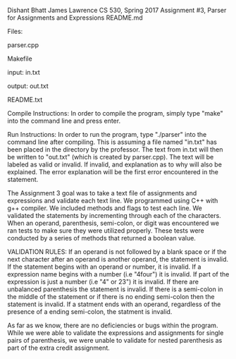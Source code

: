 

Dishant Bhatt 
James Lawrence
CS 530, Spring 2017
Assignment #3, Parser for Assignments and Expressions
README.md

Files:

parser.cpp

Makefile

input: in.txt

output: out.txt

README.txt


Compile Instructions:
	In order to compile the program, simply type "make" into the command line and press enter.

Run Instructions:
	In order to run the program, type "./parser" into the command line after compiling. This is assuming a file named "in.txt" has been placed in the directory by the professor. The text from in.txt will then be written to "out.txt" (which is created by parser.cpp). The text will be labeled as valid or invalid. If invalid, and explanation as to why will also be explained. The error explanation will be the first error encountered in the statement.

The Assignment 3 goal was to take a text file of assignments and expressions and validate each text line. We programmed using C++ with g++ compiler. We included methods and flags to test each line. We validated the statements by incrementing through each of the characters. When an operand, parenthesis, semi-colon, or digit was encountered we ran tests to make sure they were utilized properly. These tests were conducted by a series of methods that returned a boolean value. 

VALIDATION RULES:
If an operand is not followed by a blank space or if the next character after an operand is another operand, the statement is invalid.
If the statement begins with an operand or number, it is invalid.
If a expression name begins with a number (i.e "4four") it is invalid.
If part of the expression is just a number (i.e "4" or 23") it is invalid.
If there are unbalanced parenthesis the statement is invalid. 
If there is a semi-colon in the middle of the statement or if there is no ending semi-colon then the statement is invalid.
If a statment ends with an operand, regardless of the presence of a ending semi-colon, the statment is invalid. 

As far as we know, there are no deficiencies or bugs within the program. While we were able to validate the expressions and assignments for single pairs of parenthesis, we were unable to validate for nested parenthesis as part of the extra credit assignment. 

